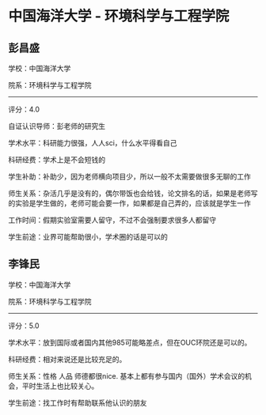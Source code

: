 # 中国海洋大学 - 环境科学与工程学院

## 彭昌盛

学校：中国海洋大学

院系：环境科学与工程学院

* * *

评分：4.0

自证认识导师：彭老师的研究生

学术水平：科研能力很强，人人sci，什么水平得看自己

科研经费：学术上是不会短钱的

学生补助：补助少，因为老师横向项目少，所以一般不太需要做很多无聊的工作

师生关系：杂活几乎是没有的，偶尔带饭也会给钱，论文排名的话，如果是老师写的实验是学生做的，老师可能会要一作，如果都是自己弄的，应该就是学生一作

工作时间：假期实验室需要人留守，不过不会强制要求很多人都留守

学生前途：业界可能帮助很小，学术圈的话是可以的

## 李锋民

学校：中国海洋大学

院系：环境科学与工程学院

* * *

评分：5.0

学术水平：放到国际或者国内其他985可能略差点，但在OUC环院还是可以的。

科研经费：相对来说还是比较充足的。

师生关系：性格 人品 师德都很nice. 基本上都有参与国内（国外）学术会议的机会，平时生活上也比较关心。

学生前途：找工作时有帮助联系他认识的朋友